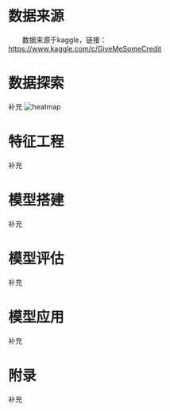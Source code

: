 # 数据来源

　　数据来源于kaggle，链接：https://www.kaggle.com/c/GiveMeSomeCredit

# 数据探索

补充
![heatmap](https://raw.githubusercontent.com/liangkaimeng/picture/main/heatmap.png)

# 特征工程

补充

# 模型搭建

补充

# 模型评估

补充

# 模型应用

补充

# 附录

补充

